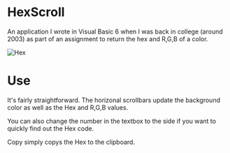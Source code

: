 # HexScroll
An application I wrote in Visual Basic 6 when I was back in college (around 2003) as part of an assignment to return the hex and R,G,B of a color.

![Hex](https://user-images.githubusercontent.com/34282672/181871171-c034caf5-eaea-42ba-abe8-4530c7a6682e.png)

# Use
It's fairly straightforward. The horizonal scrollbars update the background color as well as the Hex and R,G,B values.

You can also change the number in the textbox to the side if you want to quickly find out the Hex code.

Copy simply copys the Hex to the clipboard.
